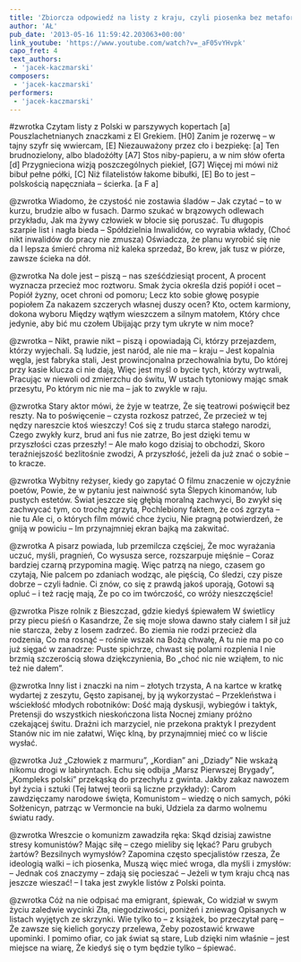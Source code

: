 ```yaml
---
title: 'Zbiorcza odpowiedź na listy z kraju, czyli piosenka bez metafor i aluzji'
author: 'AŁ'
pub_date: '2013-05-16 11:59:42.203063+00:00'
link_youtube: 'https://www.youtube.com/watch?v=_aF05vYHvpk'
capo_fret: 4
text_authors:
 - 'jacek-kaczmarski'
composers:
 - 'jacek-kaczmarski'
performers:
 - 'jacek-kaczmarski'
---
```


#zwrotka
Czytam listy z Polski w parszywych kopertach [a]
Pouszlachetnianych znaczkami z El Grekiem. [H0]
Zanim je rozerwę – w tajny szyfr się wwiercam, [E]
Niezauważony przez cło i bezpiekę: [a]
Ten brudnozielony, albo bladożółty [A7]
Stos niby-papieru, a w nim słów oferta [d]
Przygnieciona wizją poszczególnych piekieł, [G7]
Więcej mi mówi niż bibuł pełne półki, [C]
Niż filatelistów łakome bibułki, [E]
Bo to jest – polskością napęczniała – ścierka. [a F a]

@zwrotka
Wiadomo, że czystość nie zostawia śladów –
Jak czytać – to w kurzu, brudzie albo w fusach.
Darmo szukać w brązowych odlewach przykładu,
Jak ma żywy człowiek w błocie się poruszać.
Tu długopis szarpie list i nagła bieda –
Spółdzielnia Inwalidów, co wyrabia wkłady,
(Choć nikt inwalidów do pracy nie zmusza)
Oświadcza, że planu wyrobić się nie da
I lepsza śmierć chroma niż kaleka sprzedaż,
Bo krew, jak tusz w piórze, zawsze ścieka na dół.

@zwrotka
Na dole jest – piszą – nas sześćdziesiąt procent,
A procent wyznacza przecież moc roztworu.
Smak życia określa dziś popiół i ocet –
Popiół żyzny, ocet chroni od pomoru;
Lecz kto sobie głowę posypie popiołem
Za nakazem szczerych własnej duszy ocen?
Kto, octem karmiony, dokona wyboru
Między wątłym wieszczem a silnym matołem,
Który chce jedynie, aby bić mu czołem
Ubijając przy tym ukryte w nim moce?

@zwrotka
– Nikt, prawie nikt – piszą i opowiadają
Ci, którzy przejazdem, którzy wyjechali.
Są ludzie, jest naród, ale nie ma – kraju –
Jest kopalnia węgla, jest fabryka stali,
Jest prowincjonalna przechowalnia bytu,
Do której przy kasie klucza ci nie dają,
Więc jest myśl o bycie tych, którzy wytrwali,
Pracując w niewoli od zmierzchu do świtu,
W ustach tytoniowy mając smak przesytu,
Po którym nic nie ma – jak to zwykle w raju.

@zwrotka
Stary aktor mówi, że żyje w teatrze,
Że się teatrowi poświęcił bez reszty.
Na to poświęcenie – czysta rozkosz patrzeć,
Że przecież w tej nędzy nareszcie ktoś wieszczy!
Coś się z trudu starca stałego narodzi,
Czego zwykły kurz, brud ani fus nie zatrze,
Bo jest dzięki temu w przyszłości czas przeszły! –
Ale mało kogo dzisiaj to obchodzi,
Skoro teraźniejszość bezlitośnie zwodzi,
A przyszłość, jeżeli da już znać o sobie – to kracze.

@zwrotka
Wybitny reżyser, kiedy go zapytać
O filmu znaczenie w ojczyźnie poetów,
Powie, że w pytaniu jest naiwność syta
Ślepych kinomanów, lub pustych estetów.
Świat jeszcze się głębią moralną zachwyci,
Bo zwykł się zachwycać tym, co trochę zgrzyta,
Pochlebiony faktem, że coś zgrzyta – nie tu
Ale ci, o których film mówić chce życiu,
Nie pragną potwierdzeń, że gniją w powiciu –
Im przynajmniej ekran bajką ma zakwitać.

@zwrotka
A pisarz powiada, lub przemilcza częściej,
Że moc wyrażania uczuć, myśli, pragnień,
Co wysusza serce, rozszarpuje mięśnie –
Coraz bardziej czarną przypomina magię.
Więc patrzą na niego, czasem go czytają,
Nie palcem po zdaniach wodząc, ale pięścią,
Co śledzi, czy pisze dobrze – czyli ładnie.
Ci znów, co się z prawdą jakoś uporają,
Gotowi są opluć – i też rację mają,
Że po co im twórczość, co wróży nieszczęście!

@zwrotka
Pisze rolnik z Bieszczad, gdzie kiedyś śpiewałem
W świetlicy przy piecu pieśń o Kasandrze,
Że się moje słowa dawno stały ciałem
I sił już nie starcza, żeby z losem zadrzeć.
Bo ziemia nie rodzi przecież dla rodzenia,
Co ma rosnąć – rośnie wszak na Bożą chwałę,
A tu nie ma po co już sięgać w zanadrze:
Puste spichrze, chwast się polami rozplenia
I nie brzmią szczerością słowa dziękczynienia,
Bo „choć nic nie wziąłem, to nic też nie dałem”.

@zwrotka
Inny list i znaczki na nim – złotych trzysta,
A na kartce w kratkę wydartej z zeszytu,
Gęsto zapisanej, by ją wykorzystać –
Przekleństwa i wściekłość młodych robotników:
Dość mają dyskusji, wybiegów i taktyk,
Pretensji do wszystkich nieskończona lista
Nocnej zmiany próżno czekającej świtu.
Drażni ich marzyciel, nie przekona praktyk
I prezydent Stanów nic im nie załatwi,
Więc klną, by przynajmniej mieć co w liście wysłać.

@zwrotka
Już „Człowiek z marmuru”, „Kordian” ani „Dziady”
Nie wskażą nikomu drogi w labiryntach.
Echu się odbija „Marsz Pierwszej Brygady”,
„Kompleks polski” przekąską do przechyłu z gwinta.
Jakby zakaz nawozem był życia i sztuki
(Tej łatwej teorii są liczne przykłady):
Carom zawdzięczamy narodowe święta,
Komunistom – wiedzę o nich samych, póki
Sołżenicyn, patrząc w Vermoncie na buki,
Udziela za darmo wolnemu światu rady.

@zwrotka
Wreszcie o komunizm zawadziła ręka:
Skąd dzisiaj zawistne stresy komunistów?
Mając siłę – czego mieliby się lękać?
Paru grubych żartów? Bezsilnych wymysłów?
Zapomina często specjalistów rzesza,
Że ideologią walki – ich piosenka,
Muszą więc mieć wroga, dla myśli i zmysłów:
– Jednak coś znaczymy – zdają się pocieszać –
Jeżeli w tym kraju chcą nas jeszcze wieszać! –
I taka jest zwykle listów z Polski pointa.

@zwrotka
Cóż na nie odpisać ma emigrant, śpiewak,
Co widział w swym życiu zaledwie wycinki
Zła, niegodziwości, poniżeń i zniewag
Opisanych w listach wyjętych ze skrzynki.
Wie tylko to – z książek, bo przeczytał parę –
Że zawsze się kielich goryczy przelewa,
Żeby pozostawić krwawe upominki.
I pomimo ofiar, co jak świat są stare,
Lub dzięki nim właśnie – jest miejsce na wiarę,
Że kiedyś się o tym będzie tylko – śpiewać.